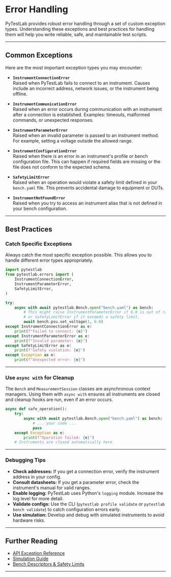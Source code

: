 # Error Handling

PyTestLab provides robust error handling through a set of custom exception types. Understanding these exceptions and best practices for handling them will help you write reliable, safe, and maintainable test scripts.

---

## Common Exceptions

Here are the most important exception types you may encounter:

- **`InstrumentConnectionError`**  
  Raised when PyTestLab fails to connect to an instrument. Causes include an incorrect address, network issues, or the instrument being offline.

- **`InstrumentCommunicationError`**  
  Raised when an error occurs during communication with an instrument after a connection is established. Examples: timeouts, malformed commands, or unexpected responses.

- **`InstrumentParameterError`**  
  Raised when an invalid parameter is passed to an instrument method. For example, setting a voltage outside the allowed range.

- **`InstrumentConfigurationError`**  
  Raised when there is an error in an instrument's profile or bench configuration file. This can happen if required fields are missing or the file does not conform to the expected schema.

- **`SafetyLimitError`**  
  Raised when an operation would violate a safety limit defined in your `bench.yaml` file. This prevents accidental damage to equipment or DUTs.

- **`InstrumentNotFoundError`**  
  Raised when you try to access an instrument alias that is not defined in your bench configuration.

---

## Best Practices

### Catch Specific Exceptions

Always catch the most specific exception possible. This allows you to handle different error types appropriately.

```python
import pytestlab
from pytestlab.errors import (
    InstrumentConnectionError,
    InstrumentParameterError,
    SafetyLimitError,
)

try:
    async with await pytestlab.Bench.open("bench.yaml") as bench:
        # This might raise InstrumentParameterError if 6.0 is out of range,
        # or SafetyLimitError if it exceeds a safety limit.
        await bench.psu.set_voltage(1, 6.0)
except InstrumentConnectionError as e:
    print(f"Failed to connect: {e}")
except InstrumentParameterError as e:
    print(f"Invalid parameter: {e}")
except SafetyLimitError as e:
    print(f"Safety violation: {e}")
except Exception as e:
    print(f"Unexpected error: {e}")
```

---

### Use `async with` for Cleanup

The `Bench` and `MeasurementSession` classes are asynchronous context managers. Using them with `async with` ensures all instruments are closed and cleanup hooks are run, even if an error occurs.

```python
async def safe_operation():
    try:
        async with await pytestlab.Bench.open("bench.yaml") as bench:
            # ... your code ...
            pass
    except Exception as e:
        print(f"Operation failed: {e}")
    # Instruments are closed automatically here
```

---

### Debugging Tips

- **Check addresses:** If you get a connection error, verify the instrument address in your config.
- **Consult datasheets:** If you get a parameter error, check the instrument's manual for valid ranges.
- **Enable logging:** PyTestLab uses Python's `logging` module. Increase the log level for more detail.
- **Validate configs:** Use the CLI (`pytestlab profile validate` or `pytestlab bench validate`) to catch configuration errors early.
- **Use simulation:** Develop and debug with simulated instruments to avoid hardware risks.

---

## Further Reading

- [API Exception Reference](../../api/errors.md)
- [Simulation Guide](simulation.md)
- [Bench Descriptors & Safety Limits](bench_descriptors.md)

---